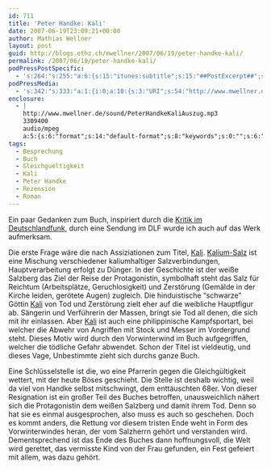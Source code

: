 ```yaml
---
id: 711
title: 'Peter Handke: Kali'
date: 2007-06-19T23:09:21+00:00
author: Mathias Wellner
layout: post
guid: http://blogs.ethz.ch/mwellner/2007/06/19/peter-handke-kali/
permalink: /2007/06/19/peter-handke-kali/
podPressPostSpecific:
  - 's:264:"s:255:"a:6:{s:15:"itunes:subtitle";s:15:"##PostExcerpt##";s:14:"itunes:summary";s:15:"##PostExcerpt##";s:15:"itunes:keywords";s:17:"##WordPressCats##";s:13:"itunes:author";s:10:"##Global##";s:15:"itunes:explicit";s:7:"Default";s:12:"itunes:block";s:7:"Default";}";";'
podPressMedia:
  - 's:342:"s:333:"a:1:{i:0;a:10:{s:3:"URI";s:54:"http://www.mwellner.de/sound/PeterHandkeKaliAuszug.mp3";s:5:"title";s:27:"Peter Handke: Kali (Auszug)";s:4:"type";s:9:"audio_mp3";s:4:"size";s:7:"UNKNOWN";s:8:"duration";s:7:"UNKNOWN";s:12:"previewImage";s:0:"";s:10:"dimensionW";s:0:"";s:10:"dimensionH";s:0:"";s:3:"rss";s:2:"on";s:4:"atom";s:2:"on";}}";";'
enclosure:
  - |
    http://www.mwellner.de/sound/PeterHandkeKaliAuszug.mp3
    3309400
    audio/mpeg
    a:5:{s:6:"format";s:14:"default-format";s:8:"keywords";s:0:"";s:6:"author";s:0:"";s:6:"length";s:0:"";s:8:"explicit";s:0:"";}
tags:
  - Besprechung
  - Buch
  - Gleichgueltigkeit
  - Kali
  - Peter Handke
  - Rezension
  - Roman
---
```

Ein paar Gedanken zum Buch, inspiriert durch die [Kritik im Deutschlandfunk](http://www.dradio.de/dkultur/sendungen/kritik/600366/), durch eine Sendung im DLF wurde ich auch auf das Werk aufmerksam.

Die erste Frage wäre die nach Assiziationen zum Titel, [Kali](http://de.wikipedia.org/wiki/Kali). [Kalium-Salz](http://de.wikipedia.org/wiki/Kalisalz) ist eine Mischung verschiedener kaliumhaltiger Salzverbindungen, Hauptverarbeitung erfolgt zu Dünger. In der Geschichte ist der weiße Salzberg das Ziel der Reise der Protagonistin, symbolhaft steht das Salz für Reichtum (Arbeitsplätze, Geruchlosigkeit) und Zerstörung (Gemälde in der Kirche leiden, gerötete Augen) zugleich. Die hinduistische &#8220;schwarze&#8221; Göttin [Kali](http://de.wikipedia.org/wiki/Kali_%28G%C3%B6ttin%29) von Tod und Zerstörung zielt eher auf die weibliche Hauptfigur ab. Sängerin und Verführerin der Massen, bringt sie Tod all denen, die sich mit ihr einlassen. Aber [Kali](http://de.wikipedia.org/wiki/Kali_%28Kampfsport%29) ist auch eine philippinische Kampfsportart, bei welcher die Abwehr von Angriffen mit Stock und Messer im Vordergrund steht. Dieses Motiv wird durch den Vorwinterwind im Buch aufgegriffen, welcher die tödliche Gefahr abwendet. Schon der Titel ist vieldeutig, und dieses Vage, Unbestimmte zieht sich durchs ganze Buch.

Eine Schlüsselstelle ist die, wo eine Pfarrerin gegen die Gleichgültigkeit wettert, mit der heute Böses geschieht. Die Stelle ist deshalb wichtig, weil da viel von Handke selbst mitschwingt, dem enttäuschten 68er. Von dieser Resignation ist ein großer Teil des Buches betroffen, unausweichlich nähert sich die Protagonistin dem weißen Salzberg und damit ihrem Tod. Denn so hat sie es einmal ausgesprochen, also muss es auch so geschehen. Doch es kommt anders, die Rettung vor diesem tristen Ende weht in Form des Vorwinterwindes heran, der vom Salzherrn gehört und verstanden wird. Dementsprechend ist das Ende des Buches dann hoffnungsvoll, die Welt wird gerettet, das vermisste Kind von der Frau gefunden, ein Fest gefeiert mit allem, was dazu gehört.